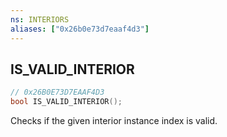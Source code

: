 ```yaml
---
ns: INTERIORS
aliases: ["0x26b0e73d7eaaf4d3"]
---
```

## IS_VALID_INTERIOR

```c
// 0x26B0E73D7EAAF4D3
bool IS_VALID_INTERIOR();
```

Checks if the given interior instance index is valid.

